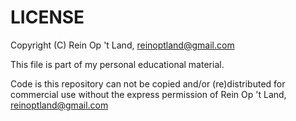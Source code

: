# LICENSE

Copyright (C) Rein Op 't Land, reinoptland@gmail.com

This file is part of my personal educational material.

Code is this repository can not be copied and/or (re)distributed for commercial use
without the express permission of Rein Op 't Land, reinoptland@gmail.com

